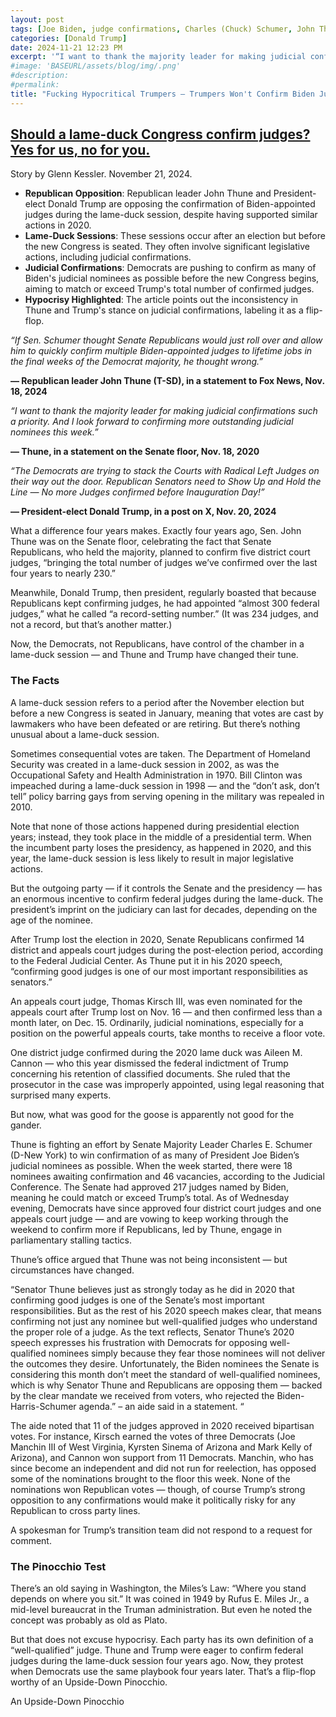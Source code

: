 ```yaml
---
layout: post
tags: [Joe Biden, judge confirmations, Charles (Chuck) Schumer, John Thune, Senate, politics]
categories: [Donald Trump]
date: 2024-11-21 12:23 PM
excerpt: '“I want to thank the majority leader for making judicial confirmations such a priority. And I look forward to confirming more outstanding judicial nominees this week.” — Thune, in a statement on the Senate floor, Nov. 18, 2020. — FOUR YEARS LATER — “If Sen. Schumer thought Senate Republicans would just roll over and allow him to quickly confirm multiple Biden-appointed judges to lifetime jobs in the final weeks of the Democrat majority, he thought wrong.” — Republican leader John Thune (T-SD), in a statement to Fox News, Nov. 18, 2024.'
#image: 'BASEURL/assets/blog/img/.png'
#description:
#permalink:
title: "Fucking Hypocritical Trumpers – Trumpers Won't Confirm Biden Judges Whereas Democrats Confirmed Trump Judges Four Years Ago. Biden Is Still President. Will Continue to Be Until January 20, 2025!"
---
```



## [Should a lame-duck Congress confirm judges? Yes for us, no for you.](https://www.washingtonpost.com/politics/2024/11/21/should-lame-duck-congress-confirm-judges-yes-us-no-you/)

Story by Glenn Kessler. November 21, 2024.

- **Republican Opposition**: Republican leader John Thune and President-elect Donald Trump are opposing the confirmation of Biden-appointed judges during the lame-duck session, despite having supported similar actions in 2020.
- **Lame-Duck Sessions**: These sessions occur after an election but before the new Congress is seated. They often involve significant legislative actions, including judicial confirmations.
- **Judicial Confirmations**: Democrats are pushing to confirm as many of Biden's judicial nominees as possible before the new Congress begins, aiming to match or exceed Trump's total number of confirmed judges.
- **Hypocrisy Highlighted**: The article points out the inconsistency in Thune and Trump's stance on judicial confirmations, labeling it as a flip-flop.

_“If Sen. Schumer thought Senate Republicans would just roll over and allow him to quickly confirm multiple Biden-appointed judges to lifetime jobs in the final weeks of the Democrat majority, he thought wrong.”_

**— Republican leader John Thune (T-SD), in a statement to Fox News, Nov. 18, 2024**

_“I want to thank the majority leader for making judicial confirmations such a priority. And I look forward to confirming more outstanding judicial nominees this week.”_

**— Thune, in a statement on the Senate floor, Nov. 18, 2020**

_“The Democrats are trying to stack the Courts with Radical Left Judges on their way out the door. Republican Senators need to Show Up and Hold the Line — No more Judges confirmed before Inauguration Day!”_

**— President-elect Donald Trump, in a post on X, Nov. 20, 2024**

What a difference four years makes. Exactly four years ago, Sen. John Thune was on the Senate floor, celebrating the fact that Senate Republicans, who held the majority, planned to confirm five district court judges, “bringing the total number of judges we’ve confirmed over the last four years to nearly 230.”

Meanwhile, Donald Trump, then president, regularly boasted that because Republicans kept confirming judges, he had appointed “almost 300 federal judges,” what he called “a record-setting number.” (It was 234 judges, and not a record, but that’s another matter.)

Now, the Democrats, not Republicans, have control of the chamber in a lame-duck session — and Thune and Trump have changed their tune.

### The Facts

A lame-duck session refers to a period after the November election but before a new Congress is seated in January, meaning that votes are cast by lawmakers who have been defeated or are retiring. But there’s nothing unusual about a lame-duck session.

Sometimes consequential votes are taken. The Department of Homeland Security was created in a lame-duck session in 2002, as was the Occupational Safety and Health Administration in 1970. Bill Clinton was impeached during a lame-duck session in 1998 — and the “don’t ask, don’t tell” policy barring gays from serving opening in the military was repealed in 2010.

Note that none of those actions happened during presidential election years; instead, they took place in the middle of a presidential term. When the incumbent party loses the presidency, as happened in 2020, and this year, the lame-duck session is less likely to result in major legislative actions.

But the outgoing party — if it controls the Senate and the presidency — has an enormous incentive to confirm federal judges during the lame-duck. The president’s imprint on the judiciary can last for decades, depending on the age of the nominee.

After Trump lost the election in 2020, Senate Republicans confirmed 14 district and appeals court judges during the post-election period, according to the Federal Judicial Center. As Thune put it in his 2020 speech, “confirming good judges is one of our most important responsibilities as senators.”

An appeals court judge, Thomas Kirsch III, was even nominated for the appeals court after Trump lost on Nov. 16 — and then confirmed less than a month later, on Dec. 15. Ordinarily, judicial nominations, especially for a position on the powerful appeals courts, take months to receive a floor vote.

One district judge confirmed during the 2020 lame duck was Aileen M. Cannon — who this year dismissed the federal indictment of Trump concerning his retention of classified documents. She ruled that the prosecutor in the case was improperly appointed, using legal reasoning that surprised many experts.

But now, what was good for the goose is apparently not good for the gander.

Thune is fighting an effort by Senate Majority Leader Charles E. Schumer (D-New York) to win confirmation of as many of President Joe Biden’s judicial nominees as possible. When the week started, there were 18 nominees awaiting confirmation and 46 vacancies, according to the Judicial Conference. The Senate had approved 217 judges named by Biden, meaning he could match or exceed Trump’s total. As of Wednesday evening, Democrats have since approved four district court judges and one appeals court judge — and are vowing to keep working through the weekend to confirm more if Republicans, led by Thune, engage in parliamentary stalling tactics.

Thune’s office argued that Thune was not being inconsistent — but circumstances have changed.

“Senator Thune believes just as strongly today as he did in 2020 that confirming good judges is one of the Senate’s most important responsibilities. But as the rest of his 2020 speech makes clear, that means confirming not just any nominee but well-qualified judges who understand the proper role of a judge. As the text reflects, Senator Thune’s 2020 speech expresses his frustration with Democrats for opposing well-qualified nominees simply because they fear those nominees will not deliver the outcomes they desire. Unfortunately, the Biden nominees the Senate is considering this month don’t meet the standard of well-qualified nominees, which is why Senator Thune and Republicans are opposing them — backed by the clear mandate we received from voters, who rejected the Biden-Harris-Schumer agenda.” – an aide said in a statement. “

The aide noted that 11 of the judges approved in 2020 received bipartisan votes. For instance, Kirsch earned the votes of three Democrats (Joe Manchin III of West Virginia, Kyrsten Sinema of Arizona and Mark Kelly of Arizona), and Cannon won support from 11 Democrats. Manchin, who has since become an independent and did not run for reelection, has opposed some of the nominations brought to the floor this week. None of the nominations won Republican votes — though, of course Trump’s strong opposition to any confirmations would make it politically risky for any Republican to cross party lines.

A spokesman for Trump’s transition team did not respond to a request for comment.

### The Pinocchio Test

There’s an old saying in Washington, the Miles’s Law: “Where you stand depends on where you sit.” It was coined in 1949 by Rufus E. Miles Jr., a mid-level bureaucrat in the Truman administration. But even he noted the concept was probably as old as Plato.

But that does not excuse hypocrisy. Each party has its own definition of a “well-qualified” judge. Thune and Trump were eager to confirm federal judges during the lame-duck session four years ago. Now, they protest when Democrats use the same playbook four years later. That’s a flip-flop worthy of an Upside-Down Pinocchio.

An Upside-Down Pinocchio
